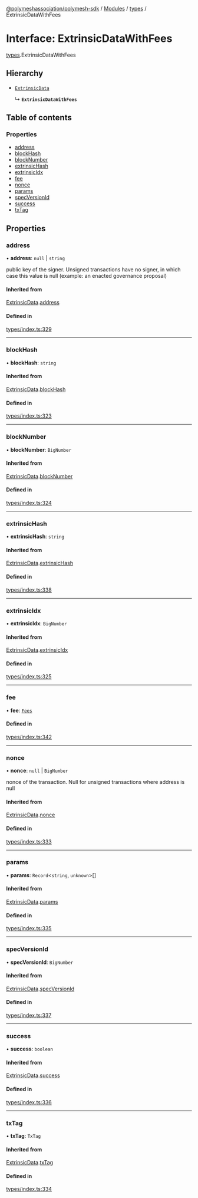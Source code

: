 [@polymeshassociation/polymesh-sdk](../README.md) / [Modules](../modules.md) / [types](../modules/types.md) / ExtrinsicDataWithFees

# Interface: ExtrinsicDataWithFees

[types](../modules/types.md).ExtrinsicDataWithFees

## Hierarchy

- [`ExtrinsicData`](types.ExtrinsicData.md)

  ↳ **`ExtrinsicDataWithFees`**

## Table of contents

### Properties

- [address](types.ExtrinsicDataWithFees.md#address)
- [blockHash](types.ExtrinsicDataWithFees.md#blockhash)
- [blockNumber](types.ExtrinsicDataWithFees.md#blocknumber)
- [extrinsicHash](types.ExtrinsicDataWithFees.md#extrinsichash)
- [extrinsicIdx](types.ExtrinsicDataWithFees.md#extrinsicidx)
- [fee](types.ExtrinsicDataWithFees.md#fee)
- [nonce](types.ExtrinsicDataWithFees.md#nonce)
- [params](types.ExtrinsicDataWithFees.md#params)
- [specVersionId](types.ExtrinsicDataWithFees.md#specversionid)
- [success](types.ExtrinsicDataWithFees.md#success)
- [txTag](types.ExtrinsicDataWithFees.md#txtag)

## Properties

### address

• **address**: ``null`` \| `string`

public key of the signer. Unsigned transactions have no signer, in which case this value is null (example: an enacted governance proposal)

#### Inherited from

[ExtrinsicData](types.ExtrinsicData.md).[address](types.ExtrinsicData.md#address)

#### Defined in

[types/index.ts:329](https://github.com/PolymathNetwork/polymesh-sdk/blob/31dfa0dc/src/types/index.ts#L329)

___

### blockHash

• **blockHash**: `string`

#### Inherited from

[ExtrinsicData](types.ExtrinsicData.md).[blockHash](types.ExtrinsicData.md#blockhash)

#### Defined in

[types/index.ts:323](https://github.com/PolymathNetwork/polymesh-sdk/blob/31dfa0dc/src/types/index.ts#L323)

___

### blockNumber

• **blockNumber**: `BigNumber`

#### Inherited from

[ExtrinsicData](types.ExtrinsicData.md).[blockNumber](types.ExtrinsicData.md#blocknumber)

#### Defined in

[types/index.ts:324](https://github.com/PolymathNetwork/polymesh-sdk/blob/31dfa0dc/src/types/index.ts#L324)

___

### extrinsicHash

• **extrinsicHash**: `string`

#### Inherited from

[ExtrinsicData](types.ExtrinsicData.md).[extrinsicHash](types.ExtrinsicData.md#extrinsichash)

#### Defined in

[types/index.ts:338](https://github.com/PolymathNetwork/polymesh-sdk/blob/31dfa0dc/src/types/index.ts#L338)

___

### extrinsicIdx

• **extrinsicIdx**: `BigNumber`

#### Inherited from

[ExtrinsicData](types.ExtrinsicData.md).[extrinsicIdx](types.ExtrinsicData.md#extrinsicidx)

#### Defined in

[types/index.ts:325](https://github.com/PolymathNetwork/polymesh-sdk/blob/31dfa0dc/src/types/index.ts#L325)

___

### fee

• **fee**: [`Fees`](types.Fees.md)

#### Defined in

[types/index.ts:342](https://github.com/PolymathNetwork/polymesh-sdk/blob/31dfa0dc/src/types/index.ts#L342)

___

### nonce

• **nonce**: ``null`` \| `BigNumber`

nonce of the transaction. Null for unsigned transactions where address is null

#### Inherited from

[ExtrinsicData](types.ExtrinsicData.md).[nonce](types.ExtrinsicData.md#nonce)

#### Defined in

[types/index.ts:333](https://github.com/PolymathNetwork/polymesh-sdk/blob/31dfa0dc/src/types/index.ts#L333)

___

### params

• **params**: `Record`<`string`, `unknown`\>[]

#### Inherited from

[ExtrinsicData](types.ExtrinsicData.md).[params](types.ExtrinsicData.md#params)

#### Defined in

[types/index.ts:335](https://github.com/PolymathNetwork/polymesh-sdk/blob/31dfa0dc/src/types/index.ts#L335)

___

### specVersionId

• **specVersionId**: `BigNumber`

#### Inherited from

[ExtrinsicData](types.ExtrinsicData.md).[specVersionId](types.ExtrinsicData.md#specversionid)

#### Defined in

[types/index.ts:337](https://github.com/PolymathNetwork/polymesh-sdk/blob/31dfa0dc/src/types/index.ts#L337)

___

### success

• **success**: `boolean`

#### Inherited from

[ExtrinsicData](types.ExtrinsicData.md).[success](types.ExtrinsicData.md#success)

#### Defined in

[types/index.ts:336](https://github.com/PolymathNetwork/polymesh-sdk/blob/31dfa0dc/src/types/index.ts#L336)

___

### txTag

• **txTag**: `TxTag`

#### Inherited from

[ExtrinsicData](types.ExtrinsicData.md).[txTag](types.ExtrinsicData.md#txtag)

#### Defined in

[types/index.ts:334](https://github.com/PolymathNetwork/polymesh-sdk/blob/31dfa0dc/src/types/index.ts#L334)
